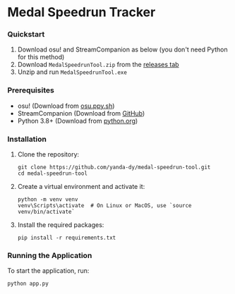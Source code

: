 # Medal Speedrun Tracker

### Quickstart

1. Download osu! and StreamCompanion as below (you don't need Python for this method)
2. Download `MedalSpeedrunTool.zip` from the [releases tab](https://github.com/yanda-dy/medal-speedrun-tool/releases/tag/v1.0.0-beta)
3. Unzip and run `MedalSpeedrunTool.exe`

### Prerequisites

- osu! (Download from [osu.ppy.sh](https://osu.ppy.sh/home/download))
- StreamCompanion (Download from [GitHub](https://github.com/Piotrekol/StreamCompanion))
- Python 3.8+ (Download from [python.org](https://www.python.org/downloads/))

### Installation

1. Clone the repository:
   ```
   git clone https://github.com/yanda-dy/medal-speedrun-tool.git
   cd medal-speedrun-tool
   ```

2. Create a virtual environment and activate it:
   ```
   python -m venv venv
   venv\Scripts\activate  # On Linux or MacOS, use `source venv/bin/activate`
   ```

3. Install the required packages:
   ```
   pip install -r requirements.txt
   ```

### Running the Application

To start the application, run:
```
python app.py
```
